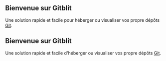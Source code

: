 ## Bienvenue sur Gitblit

Une solution rapide et facile pour héberger ou visualiser vos propre dépôts [Git](http://www.git-scm.com).
## Bienvenue sur Gitblit

Une solution rapide et facile d'héberger ou visualiser vos propre dépôts [Git](http://www.git-scm.com).
